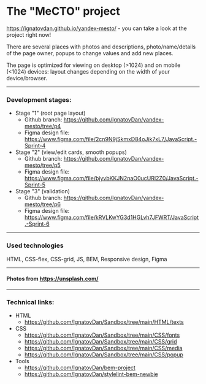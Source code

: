 # The "MeCTO" project

https://ignatovdan.github.io/yandex-mesto/ - you can take a look at the project right now!

There are several places with photos and descriptions, photo/name/details of the page owner, popups to change values and add new places.

The page is optimized for viewing on desktop (>1024) and on mobile (<1024) devices: layout changes depending on the width of your device/browser.

---
### Development stages:
  - Stage "1" (root page layout)
    - Github branch: https://github.com/IgnatovDan/yandex-mesto/tree/p4
    - Figma design file: https://www.figma.com/file/2cn9N9jSkmxD84oJik7xL7/JavaScript.-Sprint-4
  - Stage "2" (view/edit cards, smooth popups)
    - Github branch: https://github.com/IgnatovDan/yandex-mesto/tree/p5
    - Figma design file: https://www.figma.com/file/bjyvbKKJN2naO0ucURl2Z0/JavaScript.-Sprint-5
  - Stage "3" (validation)
    - Github branch: https://github.com/IgnatovDan/yandex-mesto/tree/p6
    - Figma design file: https://www.figma.com/file/kRVLKwYG3d1HGLvh7JFWRT/JavaScript.-Sprint-6
---
### Used technologies
HTML, CSS-flex, CSS-grid, JS, BEM, Responsive design, Figma

---
#### Photos from https://unsplash.com/

---
### Technical links:

- HTML
  - https://github.com/IgnatovDan/Sandbox/tree/main/HTML/texts
- CSS
  - https://github.com/IgnatovDan/Sandbox/tree/main/CSS/fonts
  - https://github.com/IgnatovDan/Sandbox/tree/main/CSS/grid
  - https://github.com/IgnatovDan/Sandbox/tree/main/CSS/media
  - https://github.com/IgnatovDan/Sandbox/tree/main/CSS/popup
- Tools
  - https://github.com/IgnatovDan/bem-project
  - https://github.com/IgnatovDan/stylelint-bem-newbie
